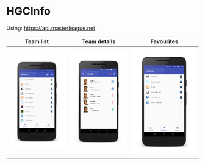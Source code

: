 # HGCInfo
Using: https://api.masterleague.net

| Team list  | Team details | Favourites |
| ------------- | ------------- | ------------- |
| <img src="https://github.com/barbaralocsi/HGCInfo/blob/master/Images/teams.png" width="300"/>  | <img src="https://github.com/barbaralocsi/HGCInfo/blob/master/Images/fnc.png"  width="300"/>  |  <img src="https://github.com/barbaralocsi/HGCInfo/blob/master/Images/favs.png"  width="300"/>  |
